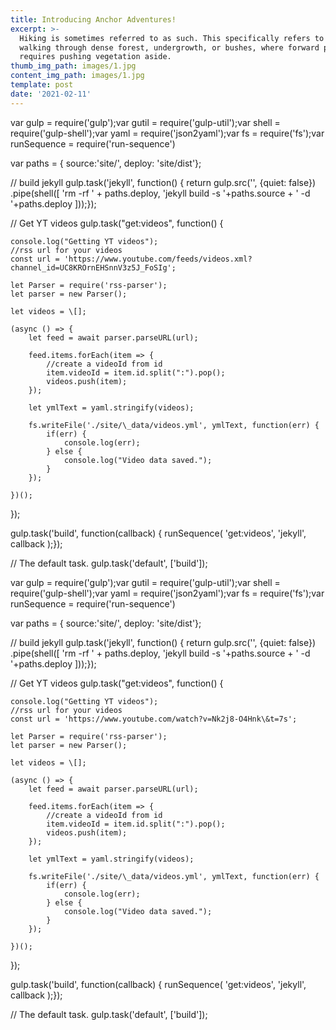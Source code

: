 ```yaml
---
title: Introducing Anchor Adventures!
excerpt: >-
  Hiking is sometimes referred to as such. This specifically refers to difficult
  walking through dense forest, undergrowth, or bushes, where forward progress
  requires pushing vegetation aside.
thumb_img_path: images/1.jpg
content_img_path: images/1.jpg
template: post
date: '2021-02-11'
---
```

var gulp        = require('gulp');var gutil       = require('gulp-util');var shell       = require('gulp-shell');var yaml        = require('json2yaml');var fs          = require('fs');var runSequence = require('run-sequence')

var paths = {
	source:'site/',
	deploy: 'site/dist'};

// build jekyll
gulp.task('jekyll', function() {
	return gulp.src('', {quiet: false})
	.pipe(shell(\[
		'rm -rf ' + paths.deploy,
		'jekyll build -s '+paths.source + ' -d '+paths.deploy
	]));});

// Get YT videos
gulp.task("get:videos", function() {

	console.log("Getting YT videos");
	//rss url for your videos
	const url = 'https://www.youtube.com/feeds/videos.xml?channel_id=UC8KROrnEHSnnV3z5J_FoSIg';

	let Parser = require('rss-parser');
	let parser = new Parser();

	let videos = \[];

	(async () => {
		let feed = await parser.parseURL(url);
	
		feed.items.forEach(item => {
			//create a videoId from id
			item.videoId = item.id.split(":").pop();
			videos.push(item);
		});

        let ymlText = yaml.stringify(videos);

		fs.writeFile('./site/\_data/videos.yml', ymlText, function(err) {
			if(err) {
				console.log(err);
			} else {
				console.log("Video data saved.");
			}
		});

	})();

});

gulp.task('build', function(callback) {
  runSequence(
    'get:videos',
    'jekyll',
    callback
  );});

// The default task.
gulp.task('default', \['build']);

var gulp        = require('gulp');var gutil       = require('gulp-util');var shell       = require('gulp-shell');var yaml        = require('json2yaml');var fs          = require('fs');var runSequence = require('run-sequence')

var paths = {
	source:'site/',
	deploy: 'site/dist'};

// build jekyll
gulp.task('jekyll', function() {
	return gulp.src('', {quiet: false})
	.pipe(shell(\[
		'rm -rf ' + paths.deploy,
		'jekyll build -s '+paths.source + ' -d '+paths.deploy
	]));});

// Get YT videos
gulp.task("get:videos", function() {

	console.log("Getting YT videos");
	//rss url for your videos
	const url = 'https://www.youtube.com/watch?v=Nk2j8-O4Hnk\&t=7s';

	let Parser = require('rss-parser');
	let parser = new Parser();

	let videos = \[];

	(async () => {
		let feed = await parser.parseURL(url);
	
		feed.items.forEach(item => {
			//create a videoId from id
			item.videoId = item.id.split(":").pop();
			videos.push(item);
		});

        let ymlText = yaml.stringify(videos);

		fs.writeFile('./site/\_data/videos.yml', ymlText, function(err) {
			if(err) {
				console.log(err);
			} else {
				console.log("Video data saved.");
			}
		});

	})();

});

gulp.task('build', function(callback) {
  runSequence(
    'get:videos',
    'jekyll',
    callback
  );});

// The default task.
gulp.task('default', \['build']);

